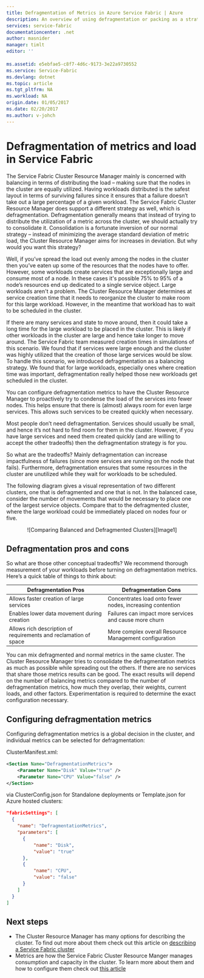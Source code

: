 ```yaml
---
title: Defragmentation of Metrics in Azure Service Fabric | Azure
description: An overview of using defragmentation or packing as a strategy for metrics in Service Fabric
services: service-fabric
documentationcenter: .net
author: masnider
manager: timlt
editor: ''

ms.assetid: e5ebfae5-c8f7-4d6c-9173-3e22a9730552
ms.service: Service-Fabric
ms.devlang: dotnet
ms.topic: article
ms.tgt_pltfrm: NA
ms.workload: NA
origin.date: 01/05/2017
ms.date: 02/20/2017
ms.author: v-johch
---
```


# Defragmentation of metrics and load in Service Fabric
The Service Fabric Cluster Resource Manager mainly is concerned with balancing in terms of distributing the load – making sure that the nodes in the cluster are equally utilized. Having workloads distributed is the safest layout in terms of surviving failures since it ensures that a failure doesn’t take out a large percentage of a given workload. The Service Fabric Cluster Resource Manager does support a different strategy as well, which is defragmentation. Defragmentation generally means that instead of trying to distribute the utilization of a metric across the cluster, we should actually try to consolidate it. Consolidation is a fortunate inversion of our normal strategy – instead of minimizing the average standard deviation of metric load, the Cluster Resource Manager aims for increases in deviation. But why would you want this strategy?

Well, if you’ve spread the load out evenly among the nodes in the cluster then you’ve eaten up some of the resources that the nodes have to offer. However, some workloads create services that are exceptionally large and consume most of a node. In these cases it's possible 75% to 95% of a node’s resources end up dedicated to a single service object. Large workloads aren't a problem. The Cluster Resource Manager determines at service creation time that it needs to reorganize the cluster to make room for this large workload. However, in the meantime that workload has to wait to be scheduled in the cluster.

If there are many services and state to move around, then it could take a long time for the large workload to be placed in the cluster. This is likely if other workloads in the cluster are large and hence take longer to move around. The Service Fabric team measured creation times in simulations of this scenario. We found that if services were large enough and the cluster was highly utilized that the creation of those large services would be slow. To handle this scenario, we introduced defragmentation as a balancing strategy. We found that for large workloads, especially ones where creation time was important, defragmentation really helped those new workloads get scheduled in the cluster.

You can configure defragmentation metrics to have the Cluster Resource Manager to proactively try to condense the load of the services into fewer nodes. This helps ensure that there is (almost) always room for even large services. This allows such services to be created quickly when necessary.

Most people don’t need defragmentation. Services should usually be small, and hence it’s not hard to find room for them in the cluster. However, if you have large services and need them created quickly (and are willing to accept the other tradeoffs) then the defragmentation strategy is for you.

So what are the tradeoffs? Mainly defragmentation can increase impactfulness of failures (since more services are running on the node that fails). Furthermore, defragmentation ensures that some resources in the cluster are unutilized while they wait for workloads to be scheduled.

The following diagram gives a visual representation of two different clusters, one that is defragmented and one that is not. In the balanced case, consider the number of movements that would be necessary to place one of the largest service objects. Compare that to the defragmented cluster, where the large workload could be immediately placed on nodes four or five.

<center>
![Comparing Balanced and Defragmented Clusters][Image1]
</center>

## Defragmentation pros and cons
So what are those other conceptual tradeoffs? We recommend thorough measurement of your workloads before turning on defragmentation metrics. Here’s a quick table of things to think about:

| Defragmentation Pros | Defragmentation Cons |
| --- | --- |
| Allows faster creation of large services |Concentrates load onto fewer nodes, increasing contention |
| Enables lower data movement during creation |Failures can impact more services and cause more churn |
| Allows rich description of requirements and reclamation of space |More complex overall Resource Management configuration |

You can mix defragmented and normal metrics in the same cluster. The Cluster Resource Manager tries to consolidate the defragmentation metrics as much as possible while spreading out the others. If there are no services that share those metrics results can be good. The exact results will depend on the number of balancing metrics compared to the number of defragmentation metrics, how much they overlap, their weights, current loads, and other factors. Experimentation is required to determine the exact configuration necessary.

## Configuring defragmentation metrics
Configuring defragmentation metrics is a global decision in the cluster, and individual metrics can be selected for defragmentation:

ClusterManifest.xml:

```xml
<Section Name="DefragmentationMetrics">
    <Parameter Name="Disk" Value="true" />
    <Parameter Name="CPU" Value="false" />
</Section>
```

via ClusterConfig.json for Standalone deployments or Template.json for Azure hosted clusters:

```json
"fabricSettings": [
  {
    "name": "DefragmentationMetrics",
    "parameters": [
      {
          "name": "Disk",
          "value": "true"
      },
      {
          "name": "CPU",
          "value": "false"
      }
    ]
  }
]
```

## Next steps
- The Cluster Resource Manager has many options for describing the cluster. To find out more about them check out this article on [describing a Service Fabric cluster](./service-fabric-cluster-resource-manager-cluster-description.md)
- Metrics are how the Service Fabric Cluster Resource Manger manages consumption and capacity in the cluster. To learn more about them and how to configure them check out [this article](./service-fabric-cluster-resource-manager-metrics.md)

[Image1]:./media/service-fabric-cluster-resource-manager-defragmentation-metrics/balancing-defrag-compared.png